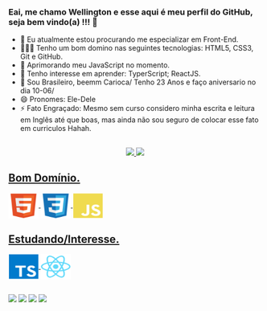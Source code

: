 ### Eai, me chamo Wellington e esse aqui é meu perfil do GitHub, seja bem vindo(a) !!!  💙

- 🎯 Eu atualmente estou procurando me especializar em Front-End.
- 🧙🏽‍♂️ Tenho um bom domino nas seguintes tecnologias: HTML5, CSS3, Git e GitHub.
- 🌱 Aprimorando meu JavaScript no momento.
- 🤔 Tenho interesse em aprender: TyperScript; ReactJS.
- 💬 Sou Brasileiro, beemm Carioca/ Tenho 23 Anos e faço aniversario no dia 10-06/ 
- 😄 Pronomes: Ele-Dele
- ⚡ Fato Engraçado: Mesmo sem curso considero minha escrita e leitura em Inglês até que boas, mas ainda não sou seguro de colocar esse fato em curriculos Hahah.
##
<div align="center">
  <a href="https://github.com/WellingtonBC">
  <img height="130em" src="https://github-readme-stats.vercel.app/api?username=WellingtonBC&show_icons=true&theme=dark&include_all_commits=true&count_private=true"/>
  <img height="130em" src="https://github-readme-stats.vercel.app/api/top-langs/?username=WellingtonBC&layout=compact&langs_count=7&theme=dark"/>
</div>
 
 <h2>Bom Domínio.</h2>
 <img align="center" alt="Rafa-HTML" height="50" width="60" src="https://raw.githubusercontent.com/devicons/devicon/master/icons/html5/html5-original.svg">
  <img align="center" alt="Rafa-CSS" height="50" width="60" src="https://raw.githubusercontent.com/devicons/devicon/master/icons/css3/css3-original.svg">
  <img align="center" alt="Rafa-Js" height="50" width="60" src="https://raw.githubusercontent.com/devicons/devicon/master/icons/javascript/javascript-plain.svg">
 <h2>Estudando/Interesse.</h2>
  <img align="center" alt="Rafa-Ts" height="50" width="60" src="https://raw.githubusercontent.com/devicons/devicon/master/icons/typescript/typescript-plain.svg">
  <img align="center" alt="Rafa-React" height="50" width="60" src="https://raw.githubusercontent.com/devicons/devicon/master/icons/react/react-original.svg">

  ##
  
  
  <div> 
     <a href="https://www.facebook.com/Wellington.Buscacio/" target="_blank"><img src="https://img.shields.io/badge/Facebook-1877F2?style=for-the-badge&logo=facebook&logoColor=white" target="_blank"></a> 
     <a href="https://twitter.com/kblin_" target="_blank"><img src="https://img.shields.io/badge/Twitter-1DA1F2?style=for-the-badge&logo=twitter&logoColor=white" target="_blank"></a> 
   <a href="https://instagram.com/kbli.n" target="_blank"><img src="https://img.shields.io/badge/-Instagram-%23E4405F?style=for-the-badge&logo=instagram&logoColor=white" target="_blank"></a>
  <a href="https://www.linkedin.com/in/wellington-borges-corr%C3%AAa-673809232/" target="_blank"><img src="https://img.shields.io/badge/-LinkedIn-%230077B5?style=for-the-badge&logo=linkedin&logoColor=white" target="_blank"></a>
  </div>
